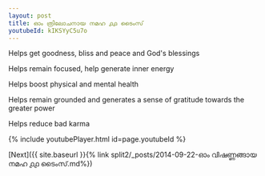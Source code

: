 ```yaml
---
layout: post
title: ഓം ത്രിലോചനായ നമഹ ൧൧ ടൈംസ്
youtubeId: kIKSYyC5u7o
---
```

 
 
Helps get goodness, bliss and peace and God's blessings
 
Helps remain focused, help generate inner energy 
 
Helps boost physical and mental health 
 
Helps remain grounded and generates a sense of gratitude towards the greater power 
 
Helps reduce bad karma
 
 
 
 


{% include youtubePlayer.html id=page.youtubeId %}
 
[Next]({{ site.baseurl }}{% link  split2/_posts/2014-09-22-ഓം വിഷണ്ണങ്ങായ നമഹ ൧൧ ടൈംസ്.md%})
 
